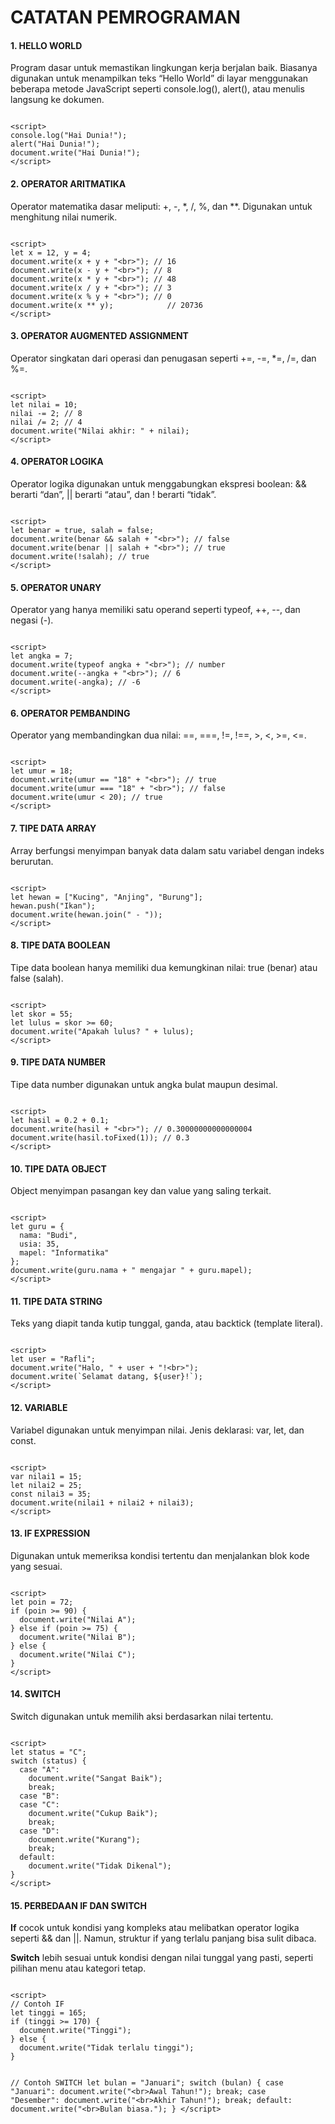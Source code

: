 <h1>CATATAN PEMROGRAMAN</h1>

<h4>1. HELLO WORLD</h4>
<p>Program dasar untuk memastikan lingkungan kerja berjalan baik. Biasanya digunakan untuk menampilkan teks “Hello World” di layar menggunakan beberapa metode JavaScript seperti console.log(), alert(), atau menulis langsung ke dokumen.</p>
<pre><code>
&lt;script&gt;
console.log("Hai Dunia!");
alert("Hai Dunia!");
document.write("Hai Dunia!");
&lt;/script&gt;
</code></pre>

<h4>2. OPERATOR ARITMATIKA</h4>
<p>Operator matematika dasar meliputi: +, -, *, /, %, dan **. Digunakan untuk menghitung nilai numerik.</p>
<pre><code>
&lt;script&gt;
let x = 12, y = 4;
document.write(x + y + "&lt;br&gt;"); // 16
document.write(x - y + "&lt;br&gt;"); // 8
document.write(x * y + "&lt;br&gt;"); // 48
document.write(x / y + "&lt;br&gt;"); // 3
document.write(x % y + "&lt;br&gt;"); // 0
document.write(x ** y);            // 20736
&lt;/script&gt;
</code></pre>

<h4>3. OPERATOR AUGMENTED ASSIGNMENT</h4>
<p>Operator singkatan dari operasi dan penugasan seperti +=, -=, *=, /=, dan %=.</p>
<pre><code>
&lt;script&gt;
let nilai = 10;
nilai -= 2; // 8
nilai /= 2; // 4
document.write("Nilai akhir: " + nilai);
&lt;/script&gt;
</code></pre>

<h4>4. OPERATOR LOGIKA</h4>
<p>Operator logika digunakan untuk menggabungkan ekspresi boolean: && berarti “dan”, || berarti “atau”, dan ! berarti “tidak”.</p>
<pre><code>
&lt;script&gt;
let benar = true, salah = false;
document.write(benar && salah + "&lt;br&gt;"); // false
document.write(benar || salah + "&lt;br&gt;"); // true
document.write(!salah); // true
&lt;/script&gt;
</code></pre>

<h4>5. OPERATOR UNARY</h4>
<p>Operator yang hanya memiliki satu operand seperti typeof, ++, --, dan negasi (-).</p>
<pre><code>
&lt;script&gt;
let angka = 7;
document.write(typeof angka + "&lt;br&gt;"); // number
document.write(--angka + "&lt;br&gt;"); // 6
document.write(-angka); // -6
&lt;/script&gt;
</code></pre>

<h4>6. OPERATOR PEMBANDING</h4>
<p>Operator yang membandingkan dua nilai: ==, ===, !=, !==, >, <, >=, <=.</p>
<pre><code>
&lt;script&gt;
let umur = 18;
document.write(umur == "18" + "&lt;br&gt;"); // true
document.write(umur === "18" + "&lt;br&gt;"); // false
document.write(umur &lt; 20); // true
&lt;/script&gt;
</code></pre>

<h4>7. TIPE DATA ARRAY</h4>
<p>Array berfungsi menyimpan banyak data dalam satu variabel dengan indeks berurutan.</p>
<pre><code>
&lt;script&gt;
let hewan = ["Kucing", "Anjing", "Burung"];
hewan.push("Ikan");
document.write(hewan.join(" - "));
&lt;/script&gt;
</code></pre>

<h4>8. TIPE DATA BOOLEAN</h4>
<p>Tipe data boolean hanya memiliki dua kemungkinan nilai: true (benar) atau false (salah).</p>
<pre><code>
&lt;script&gt;
let skor = 55;
let lulus = skor &gt;= 60;
document.write("Apakah lulus? " + lulus);
&lt;/script&gt;
</code></pre>

<h4>9. TIPE DATA NUMBER</h4>
<p>Tipe data number digunakan untuk angka bulat maupun desimal.</p>
<pre><code>
&lt;script&gt;
let hasil = 0.2 + 0.1;
document.write(hasil + "&lt;br&gt;"); // 0.30000000000000004
document.write(hasil.toFixed(1)); // 0.3
&lt;/script&gt;
</code></pre>

<h4>10. TIPE DATA OBJECT</h4>
<p>Object menyimpan pasangan key dan value yang saling terkait.</p>
<pre><code>
&lt;script&gt;
let guru = {
  nama: "Budi",
  usia: 35,
  mapel: "Informatika"
};
document.write(guru.nama + " mengajar " + guru.mapel);
&lt;/script&gt;
</code></pre>

<h4>11. TIPE DATA STRING</h4>
<p>Teks yang diapit tanda kutip tunggal, ganda, atau backtick (template literal).</p>
<pre><code>
&lt;script&gt;
let user = "Rafli";
document.write("Halo, " + user + "!&lt;br&gt;");
document.write(`Selamat datang, ${user}!`);
&lt;/script&gt;
</code></pre>

<h4>12. VARIABLE</h4>
<p>Variabel digunakan untuk menyimpan nilai. Jenis deklarasi: var, let, dan const.</p>
<pre><code>
&lt;script&gt;
var nilai1 = 15;
let nilai2 = 25;
const nilai3 = 35;
document.write(nilai1 + nilai2 + nilai3);
&lt;/script&gt;
</code></pre>

<h4>13. IF EXPRESSION</h4>
<p>Digunakan untuk memeriksa kondisi tertentu dan menjalankan blok kode yang sesuai.</p>
<pre><code>
&lt;script&gt;
let poin = 72;
if (poin &gt;= 90) {
  document.write("Nilai A");
} else if (poin &gt;= 75) {
  document.write("Nilai B");
} else {
  document.write("Nilai C");
}
&lt;/script&gt;
</code></pre>

<h4>14. SWITCH</h4>
<p>Switch digunakan untuk memilih aksi berdasarkan nilai tertentu.</p>
<pre><code>
&lt;script&gt;
let status = "C";
switch (status) {
  case "A":
    document.write("Sangat Baik");
    break;
  case "B":
  case "C":
    document.write("Cukup Baik");
    break;
  case "D":
    document.write("Kurang");
    break;
  default:
    document.write("Tidak Dikenal");
}
&lt;/script&gt;
</code></pre>

<h4>15. PERBEDAAN IF DAN SWITCH</h4>
<p><b>If</b> cocok untuk kondisi yang kompleks atau melibatkan operator logika seperti && dan ||. Namun, struktur if yang terlalu panjang bisa sulit dibaca.</p>
<p><b>Switch</b> lebih sesuai untuk kondisi dengan nilai tunggal yang pasti, seperti pilihan menu atau kategori tetap.</p>
<pre><code>
&lt;script&gt;
// Contoh IF
let tinggi = 165;
if (tinggi &gt;= 170) {
  document.write("Tinggi");
} else {
  document.write("Tidak terlalu tinggi");
}

// Contoh SWITCH
let bulan = "Januari";
switch (bulan) {
  case "Januari":
    document.write("&lt;br&gt;Awal Tahun!");
    break;
  case "Desember":
    document.write("&lt;br&gt;Akhir Tahun!");
    break;
  default:
    document.write("&lt;br&gt;Bulan biasa.");
}
&lt;/script&gt;
</code></pre>

